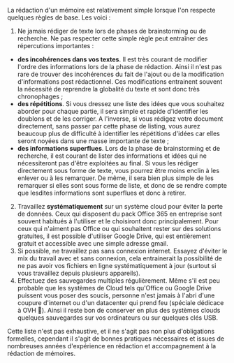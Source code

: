 La rédaction d'un mémoire est relativement simple lorsque l'on respecte quelques règles de base. Les voici : 

1. Ne jamais rédiger de texte lors de phases de brainstorming ou de recherche. Ne pas respecter cette simple règle peut entraîner des répercutions importantes :
  - **des incohérences dans vos textes**. Il est très courant de modifier l'ordre des informations lors de la phase de rédaction. Ainsi il n'est pas rare de trouver des incohérences du fait de l'ajout ou de la modification d'informations post rédactionnel. Ces modifications entrainent souvent la nécessité de reprendre la globalité du texte et sont donc très chronophages ;
  - **des répétitions**. Si vous dressez une liste des idées que vous souhaitez aborder pour chaque partie, il sera simple et rapide d'identifier les doublons et de les corriger. A l'inverse, si vous rédigez votre document directement, sans passer par cette phase de listing, vous aurez beaucoup plus de difficulté à identifier les répétitions d'idées car elles seront noyées dans une masse importante de texte ;
  - **des informations superflues**. Lors de la phase de brainstorming et de recherche, il est courant de lister des informations et idées qui ne nécessiteront pas d'être exploitées au final. Si vous les rédiger directement sous forme de texte, vous pourrez être moins enclin à les enlever ou à les remarquer. De même, il sera bien plus simple de les remarquer si elles sont sous forme de liste, et donc de se rendre compte que lesdites informations sont superflues et donc à retirer.
2. Travaillez **systématiquement** sur un système cloud pour éviter la perte de données. Ceux qui disposent du pack Office 365 en entreprise sont souvent habitués à l'utiliser et le choisiront donc principalement. Pour ceux qui n'aiment pas Office ou qui souhaitent rester sur des solutions gratuites, il est possible d'utiliser Google Drive, qui est entièrement gratuit et accessible avec une simple adresse gmail.
3. Si possible, ne travaillez pas sans connexion internet. Essayez d'éviter le mix du travail avec et sans connexion, cela entrainerait la possibilité de ne pas avoir vos fichiers en ligne systématiquement à jour (surtout si vous travaillez depuis plusieurs appareils).
4. Effectuez des sauvegardes multiples régulièrement. Même s'il est peu probable que les systèmes de Cloud tels qu'Office ou Google Drive puissent vous poser des soucis, personne n'est jamais à l'abri d'une coupure d'internet ou d'un datacenter qui prend feu (spéciale dédicace à OVH 🤗). Ainsi il reste bon de conserver en plus des systèmes clouds quelques sauvegardes sur vos ordinateurs ou sur quelques clés USB.

Cette liste n'est pas exhaustive, et il ne s'agit pas non plus d'obligations formelles, cependant il s'agit de bonnes pratiques nécessaires et issues de nombreuses années d'expérience en rédaction et accompagnement à la rédaction de mémoires.